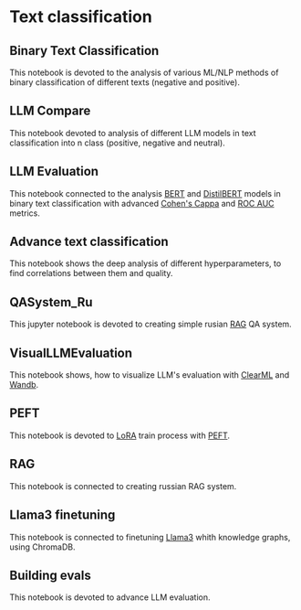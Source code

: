 # Text classification

## Binary Text Classification

This notebook is devoted to the analysis of various ML/NLP methods of binary classification of different texts (negative and positive).

## LLM Compare

This notebook devoted to analysis of different LLM models in text classification into n class (positive, negative and neutral).

## LLM Evaluation

This notebook connected to the analysis [BERT](https://habr.com/ru/articles/436878/) and [DistilBERT](https://huggingface.co/docs/transformers/model_doc/distilbert) models in binary text classification with advanced [Cohen's Cappa](https://en.wikipedia.org/wiki/Cohen%27s_kappa) and [ROC AUC](https://habr.com/ru/companies/otus/articles/809147/) metrics.

## Advance text classification

This notebook shows the deep analysis of different hyperparameters, to find correlations between them and quality.

## QASystem_Ru

This jupyter notebook is devoted to creating simple rusian [RAG](https://habr.com/ru/articles/779526/) QA system.

## VisualLLMEvaluation

This notebook shows, how to visualize LLM's evaluation with [ClearML](https://clear.ml/) and [Wandb](https://wandb.ai/site).

## PEFT

This notebook is devoted to [LoRA](https://huggingface.co/docs/diffusers/training/lora) train process with [PEFT](https://huggingface.co/docs/peft/index).

## RAG
This notebook is connected to creating russian RAG system.

## Llama3 finetuning

This notebook is connected to finetuning [Llama3](https://huggingface.co/docs/transformers/model_doc/llama3) whith knowledge graphs, using ChromaDB.

## Building evals

This notebook is devoted to advance LLM evaluation.
